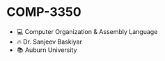 # COMP-3350
- 💻 Computer Organization & Assembly Language<br />
- :fire: Dr. Sanjeev Baskiyar<br />
- 📚 Auburn University


